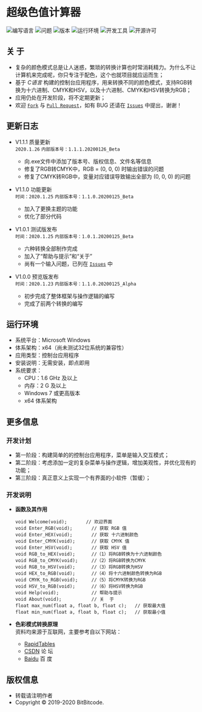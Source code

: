 # 超级色值计算器


![编写语言](https://img.shields.io/badge/Language-C-E02080)
![问题](https://img.shields.io/badge/Issue-1/1-FF0000)
![版本](https://img.shields.io/badge/Version-1.1.0-0078D7)
![运行环境](https://img.shields.io/badge/Platform-Windows-0078D7)
![开发工具](https://img.shields.io/badge/IDE-Visual_Studio-9153CC)
![开源许可](https://img.shields.io/badge/License-MIT-45BF17)


## 关  于
  + 复杂的颜色模式总是让人迷惑，繁琐的转换计算也时常消耗精力。为什么不让计算机来完成呢，你只专注于配色，这个也就项目就应运而生；
  + 基于 *C语言* 构建的控制台应用程序，用来转换不同的颜色模式，支持RGB转换为十六进制、CMYK和HSV，以及十六进制、CMYK和HSV转换为RGB；
  + 应用仍处在开发阶段，将不定期更新；
  + 欢迎 [`Fork`](https://github.com/login?return_to=%2FBitBitcode%2FRGB-Converter) 与 [`Pull Request`](https://github.com/BitBitcode/RGB-Converter/pulls)，如有 BUG 还请在 [`Issues`](https://github.com/BitBitcode/RGB-Converter/issues) 中提出，谢谢！


## 更新日志
  + V1.1.1 质量更新
  <br>`2020.1.26`  `内部版本号：1.1.1.20200126_Beta`
    - 向.exe文件中添加了版本号、版权信息、文件名等信息
    - 修复了RGB转CMYK中，RGB = (0, 0, 0)  时输出错误的问题
    - 修复了CMYK转RGB中，变量对应错误导致输出全部为 (0, 0, 0) 的问题
    
  + V1.1.0 功能更新
  <br> `时间：2020.1.25`  `内部版本号：1.1.0.20200125_Beta`
    - 加入了更换主题的功能
    - 优化了部分代码

  + V1.0.1 测试版发布
  <br>`时间：2020.1.25`  `内部版本号：1.0.1.20200125_Beta`
    - 六种转换全部制作完成
    - 加入了“帮助与提示”和“关于”
    - 尚有一个输入问题，已列在 [`Issues`](https://github.com/BitBitcode/RGB-Converter/issues) 中

  + V1.0.0 预览版发布
  <br>`时间：2020.1.23`  `内部版本号：1.1.0.20200125_Alpha`
    - 初步完成了整体框架与操作逻辑的编写
    - 完成了前两个转换的编写


## 运行环境
  + 系统平台：Microsoft Windows
  + 体系架构：x64（尚未测试32位系统的兼容性）
  + 应用类型：控制台应用程序
  + 安装说明：无需安装，即点即用
  + 系统要求：
    - CPU：1.6 GHz 及以上
    - 内存：2 G 及以上
    - Windows 7 或更高版本
    - x64 体系架构


## 更多信息
### 开发计划
  + 第一阶段：构建简单的的控制台应用程序，菜单是输入交互模式；
  + 第二阶段：考虑添加一定的复杂菜单与操作逻辑，增加美观性，并优化现有的功能；
  + 第三阶段：真正意义上实现一个有界面的小软件（暂缓）；

### 开发说明
  + **函数及其作用**
      ```
      void Welcome(void);	    // 欢迎界面
      void Enter_RGB(void);       // 获取 RGB 值
      void Enter_HEX(void);       // 获取 十六进制颜色
      void Enter_CMYK(void);      // 获取 CMYK 值
      void Enter_HSV(void);       // 获取 HSV 值
      void RGB_to_HEX(void);      //（1）将RGB转换为十六进制颜色
      void RGB_to_CMYK(void);     //（2）将RGB转换为CMYK
      void RGB_to_HSV(void);      //（3）将RGB转换为HSV
      void HEX_to_RGB(void);      //（4）将十六进制颜色转换为RGB
      void CMYK_to_RGB(void);     //（5）将CMYK转换为RGB
      void HSV_to_RGB(void);      //（6）将HSV转换为RGB
      void Help(void);            // 帮助与提示
      void About(void);           // 关  于
      float max_num(float a, float b, float c);	  // 获取最大值
      float min_num(float a, float b, float c);	  // 获取最小值 
      ```

  + **色彩模式转换原理**
    <br>资料均来源于互联网，主要参考自以下网站：
    * [RapidTables](https://www.rapidtables.com/convert/color/index.html)
    * [CSDN](https://www.csdn.net/) 论  坛
    * [Baidu](https://www.baidu.com/) 百  度


## 版权信息
  + 转载请注明作者
  + Copyright © 2019-2020 BitBitcode.
